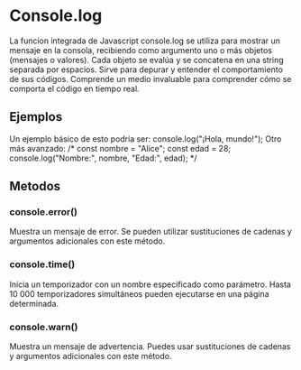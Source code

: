 # Console.log
La funcion integrada de Javascript console.log se utiliza para mostrar un mensaje en la consola, recibiendo como argumento uno o más objetos (mensajes o valores). Cada objeto se evalúa y se concatena en una string separada por espacios. Sirve para depurar y entender el comportamiento de sus códigos. Comprende un medio invaluable para comprender cómo se comporta el código en tiempo real.
## Ejemplos
Un ejemplo básico de esto podría ser: console.log("¡Hola, mundo!");
Otro más avanzado: /* const nombre = "Alice"; 
                   const edad = 28;
                  console.log("Nombre:", nombre, "Edad:", edad); */
## Metodos
### console.error()
Muestra un mensaje de error. Se pueden utilizar sustituciones de cadenas y argumentos adicionales con este método.
### console.time()
Inicia un temporizador con un nombre especificado como parámetro. Hasta 10 000 temporizadores simultáneos pueden ejecutarse en una página determinada.
### console.warn()
Muestra un mensaje de advertencia. Puedes usar sustituciones de cadenas y argumentos adicionales con este método.
